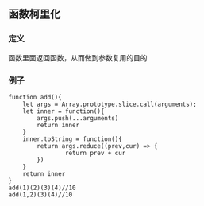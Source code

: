## 函数柯里化
### 定义
函数里面返回函数，从而做到参数复用的目的

### 例子
```
function add(){
	let args = Array.prototype.slice.call(arguments);
	let inner = function(){
		args.push(...arguments)
		return inner
	}
	inner.toString = function(){
		return args.reduce((prev,cur) => {
				return prev + cur
		})
	}
	return inner
}
add(1)(2)(3)(4)//10
add(1,2)(3)(4)//10
```